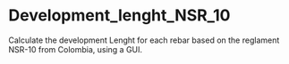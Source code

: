 # Development_lenght_NSR_10
Calculate the development Lenght for each rebar based on the reglament NSR-10 from Colombia, using a GUI.
